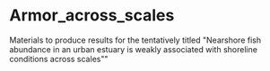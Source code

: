 # Armor_across_scales
Materials to produce results for the tentatively titled "Nearshore fish abundance in an urban estuary is weakly associated with shoreline conditions across scales""
